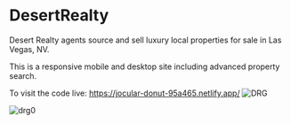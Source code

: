 # DesertRealty
Desert Realty agents source and sell luxury local properties for sale in Las Vegas, NV. 


This is a responsive mobile and desktop site including advanced property search.

To visit the code live: https://jocular-donut-95a465.netlify.app/
![DRG](https://user-images.githubusercontent.com/96323677/209014036-2e029b6e-195e-4946-acf9-144efbd845ed.png)


![drg0](https://user-images.githubusercontent.com/96323677/209015994-7b5560d0-f83f-4718-bdf0-4e5dca9fa4b5.png)
